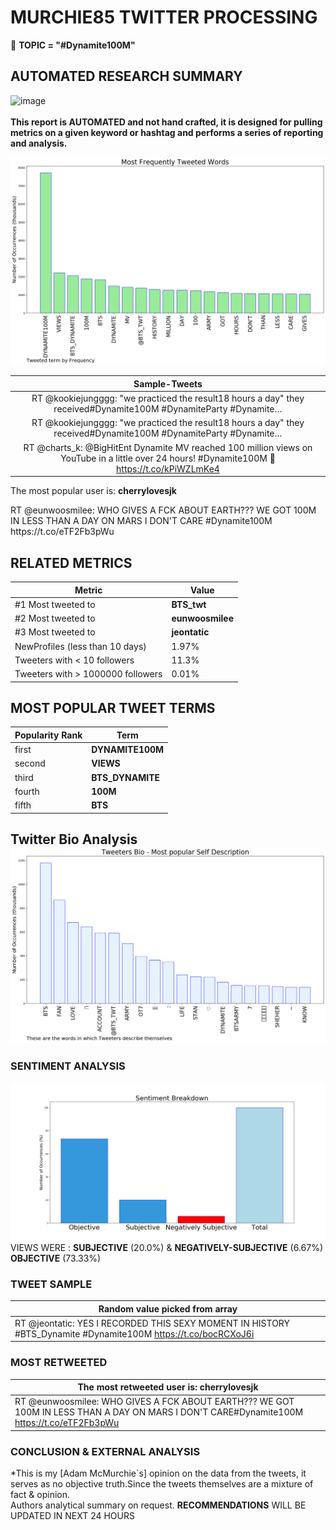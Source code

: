 # MURCHIE85 TWITTER PROCESSING 
&#x1F34E; **TOPIC = "#Dynamite100M"**

## AUTOMATED RESEARCH SUMMARY

![image](https://marketingplatform.google.com/about/static/images/gmp/analytics-smb-benefit.jpg)
<br></br>
<b> This report is AUTOMATED and not hand crafted, it is designed for pulling metrics on a given keyword or hashtag and performs a series of reporting and analysis.</b>



![image](TWEETS.png)



|                **Sample-Tweets**        |
| :-------------: |
| RT @kookiejungggg: "we practiced                  the result18 hours a day"          they received#Dynamite100M #DynamiteParty #Dynamite… |
| RT @kookiejungggg: "we practiced                  the result18 hours a day"          they received#Dynamite100M #DynamiteParty #Dynamite… |
| RT @charts_k: @BigHitEnt Dynamite MV reached 100 million views on YouTube in a little over 24 hours! #Dynamite100M 🎉 https://t.co/kPiWZLmKe4 |

The most popular user is: **cherrylovesjk**
<div class="alert alert-block alert-danger"> RT @eunwoosmilee: WHO GIVES A FCK ABOUT EARTH??? WE GOT 100M IN LESS THAN A DAY ON MARS I DON'T CARE
#Dynamite100M https://t.co/eTF2Fb3pWu</div>

## RELATED METRICS<br>
| Metric | Value |
| ------------- | ------------- |
| #1 Most tweeted to  | **BTS_twt** |
| #2 Most tweeted to  | **eunwoosmilee** |
| #3 Most tweeted to  | **jeontatic** |
| NewProfiles (less than 10 days) | 1.97%  |
| Tweeters with < 10 followers  | 11.3%|
| Tweeters with > 1000000 followers  | 0.01%  |



## MOST POPULAR TWEET TERMS 


| Popularity Rank  | Term |
| ------------- | ------------- |
| first  | **DYNAMITE100M**  |
| second  | **VIEWS**  |
| third  | **BTS_DYNAMITE** |
| fourth  | **100M**  |
| fifth  | **BTS**  |


## Twitter Bio Analysis![image](BIO.png)
### SENTIMENT ANALYSIS
![image](sentiment.png)
VIEWS WERE : **SUBJECTIVE**  (20.0%) & **NEGATIVELY-SUBJECTIVE** (6.67%) **OBJECTIVE** (73.33%)

### TWEET SAMPLE 
| Random value picked from array |
| ------------- |
|RT @jeontatic: YES I RECORDED THIS SEXY MOMENT IN HISTORY #BTS_Dynamite #Dynamite100M https://t.co/bocRCXoJ6i |

### MOST RETWEETED 

| The most retweeted user is: **cherrylovesjk**  |
| ------------- |
| RT @eunwoosmilee: WHO GIVES A FCK ABOUT EARTH??? WE GOT 100M IN LESS THAN A DAY ON MARS I DON'T CARE#Dynamite100M https://t.co/eTF2Fb3pWu |

### CONCLUSION & EXTERNAL ANALYSIS

*This is my [Adam McMurchie`s] opinion on the data from the tweets, it serves as no objective truth.Since the tweets themselves are a mixture of fact & opinion.<br>
Authors analytical summary on request.
**RECOMMENDATIONS** WILL BE UPDATED IN NEXT  24 HOURS <br>